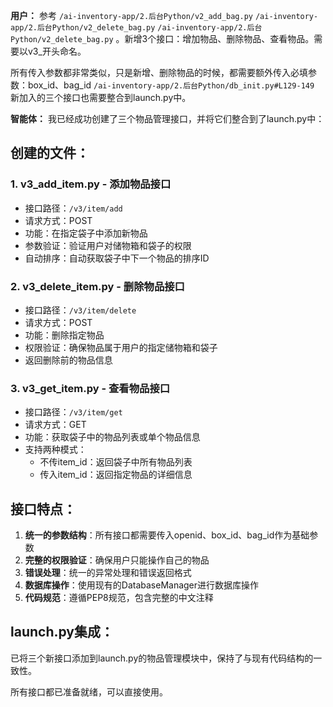 **用户：** 参考 `/ai-inventory-app/2.后台Python/v2_add_bag.py` `/ai-inventory-app/2.后台Python/v2_delete_bag.py`  `/ai-inventory-app/2.后台Python/v2_delete_bag.py`  。新增3个接口：增加物品、删除物品、查看物品。需要以v3_开头命名。
 
 所有传入参数都非常类似，只是新增、删除物品的时候，都需要额外传入必填参数：box_id、bag_id 
 `/ai-inventory-app/2.后台Python/db_init.py#L129-149`
 新加入的三个接口也需要整合到launch.py中。

**智能体：** 我已经成功创建了三个物品管理接口，并将它们整合到了launch.py中：

## 创建的文件：

### 1. v3_add_item.py - 添加物品接口
- 接口路径：`/v3/item/add`
- 请求方式：POST
- 功能：在指定袋子中添加新物品
- 参数验证：验证用户对储物箱和袋子的权限
- 自动排序：自动获取袋子中下一个物品的排序ID

### 2. v3_delete_item.py - 删除物品接口
- 接口路径：`/v3/item/delete`
- 请求方式：POST
- 功能：删除指定物品
- 权限验证：确保物品属于用户的指定储物箱和袋子
- 返回删除前的物品信息

### 3. v3_get_item.py - 查看物品接口
- 接口路径：`/v3/item/get`
- 请求方式：GET
- 功能：获取袋子中的物品列表或单个物品信息
- 支持两种模式：
  - 不传item_id：返回袋子中所有物品列表
  - 传入item_id：返回指定物品的详细信息

## 接口特点：

1. **统一的参数结构**：所有接口都需要传入openid、box_id、bag_id作为基础参数
2. **完整的权限验证**：确保用户只能操作自己的物品
3. **错误处理**：统一的异常处理和错误返回格式
4. **数据库操作**：使用现有的DatabaseManager进行数据库操作
5. **代码规范**：遵循PEP8规范，包含完整的中文注释

## launch.py集成：

已将三个新接口添加到launch.py的物品管理模块中，保持了与现有代码结构的一致性。

所有接口都已准备就绪，可以直接使用。